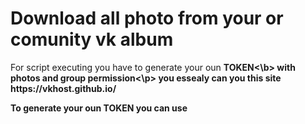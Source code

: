 
<h1>Download all photo from your or comunity vk album</h1>

<p>For script executing you have to generate your oun <b>TOKEN<\b> with photos and group permission<\p>
you essealy can you this site https://vkhost.github.io/


To generate your oun TOKEN you can use 
